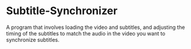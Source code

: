 # Subtitle-Synchronizer
A program that involves loading the video and subtitles, and adjusting the timing of the subtitles to match the audio in the video you want to synchronize subtitles.
